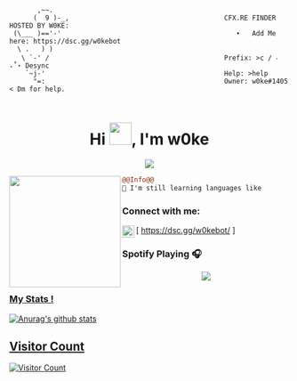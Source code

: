 ```
       ,~~.                                           
      (  9 )-_,                                       CFX.RE FINDER HOSTED BY W0KE:
 (\___ )=='-'                                            ➧   Add Me here: https://dsc.gg/w0kebot
  \ .   ) )                                           
   \ `-' /                                            Prefix: >c / ‧₊˚⋆ Desync
    `~j-'                                             Help: >help
      "=:                                             Owner: w0ke#1405 < Dm for help.
                                                                   
```

<h1 align="center">Hi <img src="https://user-images.githubusercontent.com/66147422/150655515-88af3f9e-18a7-46f6-b8de-0d2f3c4caa35.gif" width="40px" />, I'm w0ke</h1>

<p align="center">
  <img src="https://readme-typing-svg.herokuapp.com/?center=true&vCenter=true&color=016EEA&width=500&lines=Welcome+|⠀w0ke" />
</p>


<img align="left" height="200" src="https://media.giphy.com/media/ao9DUiTKH60XS/giphy.gif"/>

```diff
@@Info@@
🚀 I'm still learning languages like

```

### Connect with me:

[<img align="left" alt="My discord" width="22px" src="https://cdn.jsdelivr.net/npm/simple-icons@v3/icons/discord.svg" /> https://dsc.gg/w0kebot/ ]
<br />

### Spotify Playing 🎧
<p align="center">
  <a href="https://open.spotify.com/user/31y2hchpmcech6v5df57dyx3uzqa">
    <img src="https://spotify-github-profile.vercel.app/api/view?uid=31y2hchpmcech6v5df57dyx3uzqa&cover_image=true&theme=compact">


### My Stats !
![Anurag's github stats](https://github-readme-stats.vercel.app/api?username=w00ke&count_private=true&show_icons=true?theme=buefy)


## Visitor Count
![Visitor Count](https://profile-counter.glitch.me/w00ke/count.svg)

<br />

